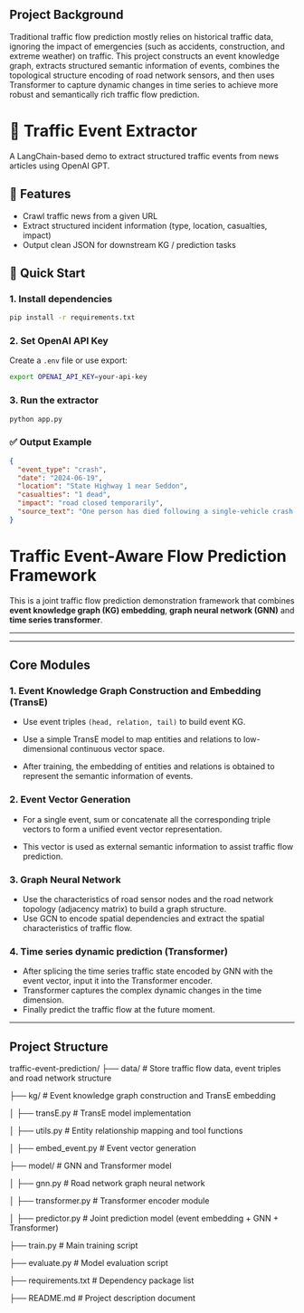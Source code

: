 ## Project Background

Traditional traffic flow prediction mostly relies on historical traffic data, ignoring the impact of emergencies (such as accidents, construction, and extreme weather) on traffic. This project constructs an event knowledge graph, extracts structured semantic information of events, combines the topological structure encoding of road network sensors, and then uses Transformer to capture dynamic changes in time series to achieve more robust and semantically rich traffic flow prediction.

# 🚦 Traffic Event Extractor

A LangChain-based demo to extract structured traffic events from news articles using OpenAI GPT.

## 📌 Features

- Crawl traffic news from a given URL
- Extract structured incident information (type, location, casualties, impact)
- Output clean JSON for downstream KG / prediction tasks

## 🏁 Quick Start

### 1. Install dependencies
```bash
pip install -r requirements.txt
```

### 2. Set OpenAI API Key
Create a `.env` file or use export:
```bash
export OPENAI_API_KEY=your-api-key
```

### 3. Run the extractor
```bash
python app.py
```

### ✅ Output Example

```json
{
  "event_type": "crash",
  "date": "2024-06-19",
  "location": "State Highway 1 near Seddon",
  "casualties": "1 dead",
  "impact": "road closed temporarily",
  "source_text": "One person has died following a single-vehicle crash..."
}
```

# Traffic Event-Aware Flow Prediction Framework

This is a joint traffic flow prediction demonstration framework that combines **event knowledge graph (KG) embedding**, **graph neural network (GNN)** and **time series transformer**.

---


---

## Core Modules

### 1. Event Knowledge Graph Construction and Embedding (TransE)

- Use event triples `(head, relation, tail)` to build event KG.

- Use a simple TransE model to map entities and relations to low-dimensional continuous vector space.

- After training, the embedding of entities and relations is obtained to represent the semantic information of events.

### 2. Event Vector Generation

- For a single event, sum or concatenate all the corresponding triple vectors to form a unified event vector representation.

- This vector is used as external semantic information to assist traffic flow prediction.

### 3. Graph Neural Network

- Use the characteristics of road sensor nodes and the road network topology (adjacency matrix) to build a graph structure.
- Use GCN to encode spatial dependencies and extract the spatial characteristics of traffic flow.

### 4. Time series dynamic prediction (Transformer)

- After splicing the time series traffic state encoded by GNN with the event vector, input it into the Transformer encoder.
- Transformer captures the complex dynamic changes in the time dimension.
- Finally predict the traffic flow at the future moment.

---

## Project Structure

traffic-event-prediction/
├── data/ # Store traffic flow data, event triples and road network structure

├── kg/ # Event knowledge graph construction and TransE embedding

│ ├── transE.py # TransE model implementation

│ ├── utils.py # Entity relationship mapping and tool functions

│ ├── embed_event.py # Event vector generation

├── model/ # GNN and Transformer model

│ ├── gnn.py # Road network graph neural network

│ ├── transformer.py # Transformer encoder module

│ ├── predictor.py # Joint prediction model (event embedding + GNN + Transformer)

├── train.py # Main training script

├── evaluate.py # Model evaluation script

├── requirements.txt # Dependency package list

├── README.md # Project description document

